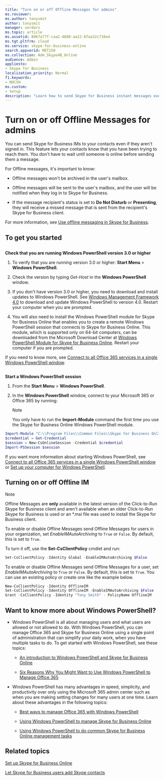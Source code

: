 ```yaml
---
title: "Turn on or off Offline Messages for admins"
ms.reviewer: 
ms.author: tonysmit
author: tonysmit
manager: serdars
ms.topic: article
ms.assetid: 8967a77f-caa2-4680-aa22-8faa32c716e4
ms.tgt.pltfrm: cloud
ms.service: skype-for-business-online
search.appverid: MET150
ms.collection: Adm_Skype4B_Online
audience: Admin
appliesto:
- Skype for Business
localization_priority: Normal
f1.keywords:
- NOCSH
ms.custom:
- Setup
description: "Learn how to send Skype for Business instant messages even when your contacts aren't signed in using PowerShell."
---
```


# Turn on or off Offline Messages for admins

You can send Skype for Business IMs to your contacts even if they aren't signed in. This feature lets your contacts know that you have been trying to reach them. You don't have to wait until someone is online before sending them a message.

For Offline messages, it's important to know:

- Offline messages won't be archived in the user's mailbox.

- Offline messages will be sent to the user's mailbox, and the user will be notified when they log in to Skype for Business.

- If the message recipient's status is set to **Do Not Disturb** or **Presenting**, they will receive a missed message that is sent from the recipient's Skype for Business client.

For more information, see [Use offline messaging in Skype for Business](https://support.office.com/article/ffdc6a43-71a1-40ee-bfcc-640d21324a3d).

## To get you started

## #

 **Check that you are running Windows PowerShell version 3.0 or higher**

1. To verify that you are running version 3.0 or higher: **Start Menu** > **Windows PowerShell**.

2. Check the version by typing  _Get-Host_ in the **Windows PowerShell** window.

3. If you don't have version 3.0 or higher, you need to download and install updates to Windows PowerShell. See [Windows Management Framework 4.0](https://go.microsoft.com/fwlink/?LinkId=716845) to download and update Windows PowerShell to version 4.0. Restart your computer when you are prompted.

4. You will also need to install the Windows PowerShell module for Skype for Business Online that enables you to create a remote Windows PowerShell session that connects to Skype for Business Online. This module, which is supported only on 64-bit computers, can be downloaded from the Microsoft Download Center at [Windows PowerShell Module for Skype for Business Online](https://go.microsoft.com/fwlink/?LinkId=294688). Restart your computer if you are prompted.

If you need to know more, see [Connect to all Office 365 services in a single Windows PowerShell window](https://technet.microsoft.com/library/dn568015.aspx).

## #

 **Start a Windows PowerShell session**

1. From the **Start Menu** > **Windows PowerShell**.

2. In the **Windows PowerShell** window, connect to your Microsoft 365 or Office 365 by running:

    > [!NOTE]
    > You only have to run the **Import-Module** command the first time you use the Skype for Business Online Windows PowerShell module.

>
  ```PowerShell
  Import-Module "C:\\Program Files\\Common Files\\Skype for Business Online\\Modules\\SkypeOnlineConnector\\SkypeOnlineConnector.psd1"
  $credential = Get-Credential
  $session = New-CsOnlineSession -Credential $credential
  Import-PSSession $session
  ```

If you want more information about starting Windows PowerShell, see [Connect to all Office 365 services in a single Windows PowerShell window](https://technet.microsoft.com/library/dn568015.aspx) or [Set up your computer for Windows PowerShell](../set-up-your-computer-for-windows-powershell/set-up-your-computer-for-windows-powershell.md).

## Turning on or off Offline IM

> [!NOTE]
> Offline Messages are **only** available in the latest version of the Click-to-Run Skype for Business client and aren't available when an older Click-to-Run Skype for Business is used or an *.msi file was used to install the Skype for Business client.

To enable or disable Offline Messages send Offline Messages for users in your organization, set  _EnableIMAutoArchiving_ to `True` or `False`. By default, this is set to `True`.

To turn it off, use the **Set-CsClientPolicy** cmdlet and run:

```PowerShell
Set-CsClientPolicy -Identity Global -EnableIMAutoArchiving $False
```

To enable or disable Offline Messages send Offline Messages for a user, set  _EnableIMAutoArchiving_ to `True` or `False`. By default, this is set to  `True`. You can use an existing policy or create one like the example below.


  ```PowerShell
  New-CsClientPolicy -Identity OfflineIM
  Set-CsClientPolicy -Identity OfflineIM -EnableIMAutoArchiving $False
  Grant -CsClientPolicy -Identity "Tony Smith" - PolicyName OfflineIM
  ```

## Want to know more about Windows PowerShell?

- Windows PowerShell is all about managing users and what users are allowed or not allowed to do. With Windows PowerShell, you can manage Office 365 and Skype for Business Online using a single point of administration that can simplify your daily work, when you have multiple tasks to do. To get started with Windows PowerShell, see these topics:

  - [An introduction to Windows PowerShell and Skype for Business Online](https://go.microsoft.com/fwlink/?LinkId=525039)

  - [Six Reasons Why You Might Want to Use Windows PowerShell to Manage Office 365](https://go.microsoft.com/fwlink/?LinkId=525041)

- Windows PowerShell has many advantages in speed, simplicity, and productivity over only using the Microsoft 365 admin center such as when you are making setting changes for many users at one time. Learn about these advantages in the following topics:

  - [Best ways to manage Office 365 with Windows PowerShell](https://go.microsoft.com/fwlink/?LinkId=525142)

  - [Using Windows PowerShell to manage Skype for Business Online](https://go.microsoft.com/fwlink/?LinkId=525453)

  - [Using Windows PowerShell to do common Skype for Business Online management tasks](https://go.microsoft.com/fwlink/?LinkId=525038)

## Related topics
[Set up Skype for Business Online](set-up-skype-for-business-online.md)

[Let Skype for Business users add Skype contacts](let-skype-for-business-users-add-skype-contacts.md)



